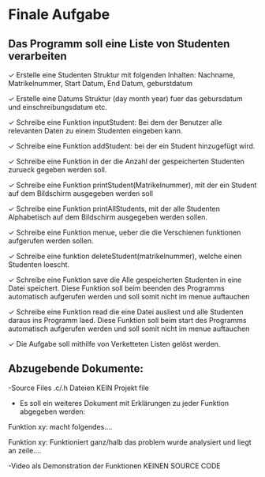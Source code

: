 # Finale Aufgabe

## Das Programm soll eine Liste von Studenten verarbeiten

✓ Erstelle eine Studenten Struktur mit folgenden Inhalten: Nachname, Matrikelnummer, Start Datum, End Datum, geburstdatum

✓ Erstelle eine Datums Struktur (day month year) fuer das gebursdatum und einschreibungsdatum etc.

✓ Schreibe eine Funktion inputStudent: Bei dem der Benutzer alle relevanten Daten zu einem Studenten eingeben kann.

✓ Schreibe eine Funktion addStudent: bei der ein Student hinzugefügt wird.

✓ Schreibe eine Funktion in der die Anzahl der gespeicherten Studenten zurueck gegeben werden soll.

✓ Schreibe eine Funktion printStudent(Matrikelnummer), mit der ein Student auf dem Bildschirm ausgegeben werden soll

✓ Schreibe eine Funktion printAllStudents, mit der alle Studenten Alphabetisch auf dem Bildschirm ausgegeben werden sollen.

✓ Schreibe eine Funktion menue, ueber die die Verschienen funktionen aufgerufen werden sollen.

✓ Schreibe eine funktion deleteStudent(matrikelnummer), welche einen Studenten loescht.

✓ Schreibe eine Funktion save die Alle gespeicherten Studenten in eine Datei speichert. Diese Funktion soll beim beenden des Programms automatisch aufgerufen werden und soll somit nicht im menue auftauchen

✓ Schreibe eine Funktion read die eine Datei ausliest und alle Studenten daraus ins Programm laed. Diese Funktion soll beim start des Programms automatisch aufgerufen werden und soll somit nicht im menue auftauchen

✓ Die Aufgabe soll mithilfe von Verketteten Listen gelöst werden.

## Abzugebende Dokumente:

-Source Files .c/.h Dateien KEIN Projekt file

- Es soll ein weiteres Dokument mit Erklärungen zu jeder Funktion abgegeben werden:

Funktion xy: macht folgendes....

Funktion xy: Funktioniert ganz/halb das problem wurde analysiert und liegt an zeile....

-Video als Demonstration der Funktionen KEINEN SOURCE CODE
